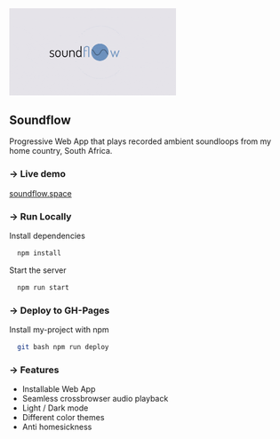 <img src="https://raw.githubusercontent.com/michamn/michamn/main/dist/soundflow.gif" alt="Alt text" title="Optional title" width="300">

## Soundflow

Progressive Web App that plays recorded ambient soundloops from my home country, South Africa.


### → Live demo

[soundflow.space](https://soundflow.space)


### → Run Locally

Install dependencies

```bash
  npm install
```

Start the server

```bash
  npm run start
```


### → Deploy to GH-Pages

Install my-project with npm

```bash
  git bash npm run deploy
```
    
### → Features

- Installable Web App
- Seamless crossbrowser audio playback
- Light / Dark mode
- Different color themes
- Anti homesickness
